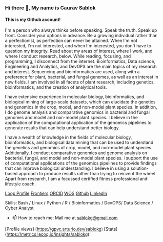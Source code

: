 ### Hi there 👋, My name is Gaurav Sablok
#### This is my Github account!

I'm a person who always thinks before speaking. Speak the truth. Speak up front. Consider your options in advance. Be a growing individual rather than a perfectionist, as perfection can never be attained. When I'm not interested, I'm not interested, and when I'm interested, you don't have to question my integrity. Read about my areas of interest, where I work, and where I conduct research, below. While reading, focusing, and programming, I disconnect from the internet. Bioinformatics, Data science, Engineering and Analytics, and DevOPS are the main topics of my research and interest. Sequencing and bioinformatics are used, along with a preference for plant, bacterial, and fungal genomes, as well as an interest in new fields. I am involved in all facets of plant research, including genetics, bioinformatics, and the creation of analytical tools.

I have extensive experience in molecular biology, bioinformatics, and biological mining of large-scale datasets, which can elucidate the genetics and genomics in the crop, model, and non-model plant species. In addition, I do genome analysis and comparative genomics in bacterial and fungal genomes and model and non-model plant species. I believe in the application of the computational application of the genomics pipelines to generate results that can help understand better biology.

I have a wealth of knowledge in the fields of molecular biology, bioinformatics, and biological data mining that can be used to understand the genetics and genomics of crop, model, and non-model plant species. Additionally, I conduct comparative genomics and genome analysis on bacterial, fungal, and model and non-model plant species. I support the use of computational applications of the genomics pipelines to provide findings that can improve biological understanding. I believe in using a solution-based approach to produce results rather than trying to reinvent the wheel. Apart from research, I am a focussed certified fitness professional and lifestyle coach. 


[Loop Profile](http://loop.frontiersin.org/people/33293/overview)
[Frontiers](http://loop.frontiersin.org/people/33293/overview)
[ORCID](https://orcid.org/my-orcid?orcid=0000-0002-4157-9405)
[WOS](https://www.webofscience.com/wos/author/record/C-5940-2014)
[Github](https://github.com/sablokg)
[LinkedIn](https://www.linkedin.com/in/gaurav-sablok-2811n/)


Skills: Bash / Linux / Python / R / Bioinformatics / DevOPS/ Data Science / Cyber Analyst

- 📫 How to reach me: Mail me at sablokg@gmail.com 

[GitHub stats]: https://github-readme-stats.vercel.app/api?username=sablokg&show_icons=true   

[Profile views] (https://gpvc.arturio.dev/sablokg)
[Stats] (https://metrics.lecoq.io/insights/sablokg)
